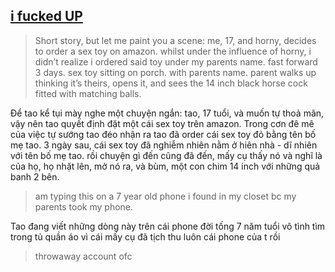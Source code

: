 ## [i fucked UP](https://www.reddit.com/r/teenagers/comments/p3y5gl/i_fucked_up/)

> Short story, but let me paint you a scene: me, 17, and horny, decides to order a sex toy on amazon. whilst under the influence of horny, i didn’t realize i ordered said toy under my parents name. fast forward 3 days. sex toy sitting on porch. with parents name. parent walks up thinking it’s theirs, opens it, and sees the 14 inch black horse cock fitted with matching balls.

Để tao kể tụi mày nghe một chuyện ngắn: tao, 17 tuổi, và muốn tự thoả mãn, vậy nên tao quyết định đặt một cái sex toy trên amazon. Trong cơn đê mê của việc tự sướng tao đéo nhận ra tao đã order cái sex toy đỏ bằng tên bố mẹ tao. 3 ngày sau, cái sex toy đã nghiễm nhiên nằm ở hiên nhà - dĩ nhiên với tên bố mẹ tao. rồi chuyện gì đến cũng đã đến, mấy cụ thấy nó và nghĩ là của họ, họ nhặt lên, mở nó ra, và bùm, một con chim 14 inch với những quả banh 2 bên.

> am typing this on a 7 year old phone i found in my closet bc my parents took my phone.<br>

Tao đang viết những dòng này trên cái phone đời tống 7 năm tuổi vô tình tìm trong tủ quần áo vì cái mấy cụ đã tịch thu luôn cái phone của t rồi

> throwaway account ofc